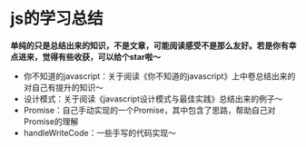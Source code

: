 js的学习总结
===

**单纯的只是总结出来的知识，不是文章，可能阅读感受不是那么友好。若是你有幸点进来，觉得有些收获，可以给个star啦～**

- 你不知道的javascript：关于阅读《你不知道的javascript》上中卷总结出来的对自己有提升的知识～
- 设计模式：关于阅读《javascript设计模式与最佳实践》总结出来的例子～
- Promise：自己手动实现的一个Promise，其中包含了思路，帮助自己对Promise的理解
- handleWriteCode：一些手写的代码实现～

